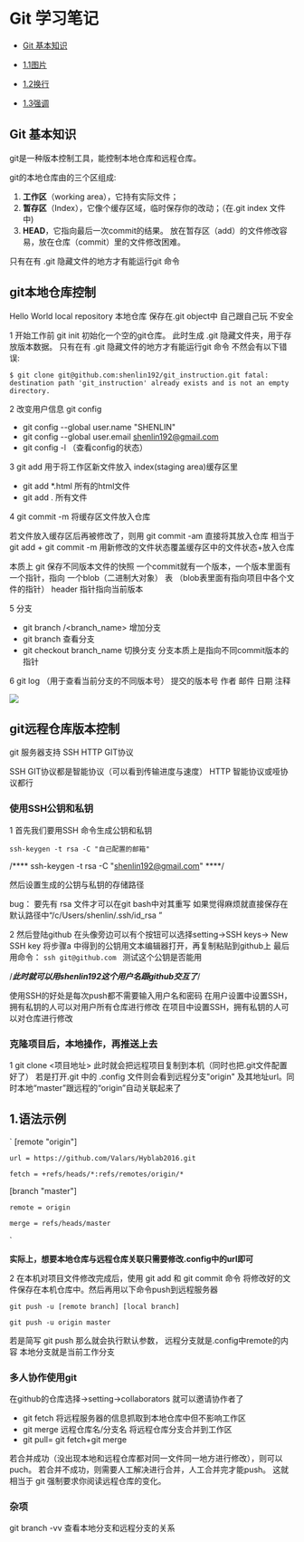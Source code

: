 # Git 学习笔记

* [Git 基本知识](#1)

* [1.1图片](#1.1)

* [1.2换行](#1.2)

* [1.3强调](#1.3)

<h2 id="1">Git 基本知识</h2>
 
git是一种版本控制工具，能控制本地仓库和远程仓库。

git的本地仓库由的三个区组成:

1. **工作区**（working area），它持有实际文件；
2. **暂存区**（Index），它像个缓存区域，临时保存你的改动；（在.git index 文件中)
3. **HEAD**，它指向最后一次commit的结果。
放在暂存区（add）的文件修改容易，放在仓库（commit）里的文件修改困难。

只有在有 .git 隐藏文件的地方才有能运行git 命令

## git本地仓库控制
<span id="1">Hello World</span>
local repository 本地仓库 保存在.git object中
自己跟自己玩 不安全

1 开始工作前 git init 初始化一个空的git仓库。
此时生成 .git 隐藏文件夹，用于存放版本数据。
只有在有 .git 隐藏文件的地方才有能运行git 命令
不然会有以下错误:

`$ git clone git@github.com:shenlin192/git_instruction.git
fatal: destination path 'git_instruction' already exists and is not an empty directory.`

2 改变用户信息 git config
  - git config --global user.name "SHENLIN"
  - git config --global user.email shenlin192@gmail.com
  - git config -l （查看config的状态）

3 git add 用于将工作区新文件放入 index(staging area)缓存区里
  - git add *.html 所有的html文件
  - git add . 所有文件
  
4 git commit -m 将缓存区文件放入仓库
  
  若文件放入缓存区后再被修改了，则用 
  git commit -am 直接将其放入仓库
  相当于 git add <filename> + git commit -m
  用新修改的文件状态覆盖缓存区中的文件状态+放入仓库
  
  本质上 git 保存不同版本文件的快照
  一个commit就有一个版本，一个版本里面有一个指针，指向 一个blob（二进制大对象） 表 
  （blob表里面有指向项目中各个文件的指针）
  header 指针指向当前版本

5 分支
  - git branch /<branch_name> 增加分支
  - git branch 查看分支
  - git checkout branch_name 切换分支
分支本质上是指向不同commit版本的指针

6 git log （用于查看当前分支的不同版本号）
	提交的版本号
	作者 邮件
	日期
		注释
		
![](https://github.com/shenlin192/git_instruction/blob/master/git_log.PNG)

## git远程仓库版本控制

git 服务器支持 SSH HTTP GIT协议

SSH GIT协议都是智能协议（可以看到传输进度与速度）
HTTP 智能协议或哑协议都行

### 使用SSH公钥和私钥

 1
 首先我们要用SSH 命令生成公钥和私钥
 
 `ssh-keygen -t rsa -C "自己配置的邮箱"`
 
 /**** ssh-keygen -t rsa -C "shenlin192@gmail.com" ****/
 
 然后设置生成的公钥与私钥的存储路径
 
 bug： 要先有 rsa 文件才可以在git bash中对其重写
 如果觉得麻烦就直接保存在默认路径中“/c/Users/shenlin/.ssh/id_rsa ”

 2
 然后登陆github 
 在头像旁边可以有个按钮可以选择setting->SSH keys-> New SSH key
 将步骤a 中得到的公钥用文本编辑器打开，再复制粘贴到github上
 最后用命令：
 `ssh git@github.com `
 测试这个公钥是否能用

 /*******此时就可以用shenlin192这个用户名跟github交互了*******/
 
 使用SSH的好处是每次push都不需要输入用户名和密码
 在用户设置中设置SSH，拥有私钥的人可以对用户所有仓库进行修改
 在项目中设置SSH，拥有私钥的人可以对仓库进行修改 

### 克隆项目后，本地操作，再推送上去

 1
 git clone <项目地址> 
 此时就会把远程项目复制到本机（同时也把.git文件配置好了）
 若是打开.git 中的 .config 文件则会看到远程分支"origin"
 及其地址url。同时本地“master”跟远程的“origin”自动关联起来了
 
 <h2 id="1">1.语法示例</h2>
`
[remote "origin"]

	url = https://github.com/Valars/Hyblab2016.git
	
	fetch = +refs/heads/*:refs/remotes/origin/*
	
[branch "master"]

	remote = origin
	
	merge = refs/heads/master
`

 **实际上，想要本地仓库与远程仓库关联只需要修改.config中的url即可**

 2 
 在本机对项目文件修改完成后，使用 git add 和 git commit 命令
 将修改好的文件保存在本机仓库中。然后再用以下命令push到远程服务器
   
   `git push -u [remote branch] [local branch]`
   
   `git push -u origin master`
   
 若是简写 git push 那么就会执行默认参数，
 远程分支就是.config中remote的内容
 本地分支就是当前工作分支

 
 ### 多人协作使用git
 
 在github的仓库选择->setting->collaborators 就可以邀请协作者了
 

 - git fetch <remote repository> 将远程服务器的信息抓取到本地仓库中但不影响工作区 
 - git merge 远程仓库名/分支名      将远程仓库分支合并到工作区
 - git pull= git fetch+git merge 
 
 若合并成功（没出现本地和远程仓库都对同一文件同一地方进行修改），则可以puch。
 若合并不成功，则需要人工解决进行合并，人工合并完才能push。
 这就相当于 git 强制要求你阅读远程仓库的变化。

### 杂项
 git branch -vv 查看本地分支和远程分支的关系
